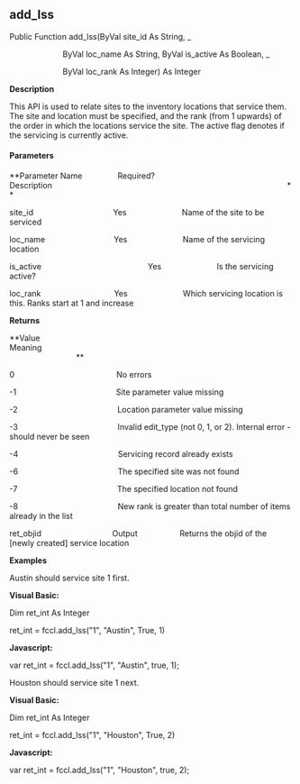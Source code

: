 add_lss
-------

Public Function add_lss(ByVal site_id As String, _

                        ByVal loc_name As String, ByVal is_active As Boolean, _

                        ByVal loc_rank As Integer) As Integer

**Description**

This API is used to relate sites to the inventory locations that service them. The site and location must be specified, and the rank (from 1 upwards) of the order in which the locations service the site. The active flag denotes if the servicing is currently active.

#### Parameters
**Parameter Name                Required?             Description                                                                                                          **

site_id                                    Yes                         Name of the site to be serviced

loc_name                               Yes                         Name of the servicing location

is_active                                                Yes                         Is the servicing active?

loc_rank                                 Yes                         Which servicing location is this. Ranks start at 1 and increase

**Returns**

**Value                                     Meaning                                                                                                                                               **

0                                              No errors

-1                                             Site parameter value missing

-2                                             Location parameter value missing

-3                                             Invalid edit_type (not 0, 1, or 2). Internal error - should never be seen

-4                                             Servicing record already exists

-6                                             The specified site was not found

-7                                             The specified location not found

-8                                             New rank is greater than total number of items already in the list

ret_objid                                Output                   Returns the objid of the \[newly created\] service location

**Examples**

 Austin should service site 1 first.

**Visual Basic:**

Dim ret_int As Integer

ret_int = fccl.add_lss("1", "Austin", True, 1)

**Javascript:**

var ret_int = fccl.add_lss("1", "Austin", true, 1);

 Houston should service site 1 next.

**Visual Basic:**

Dim ret_int As Integer

ret_int = fccl.add_lss("1", "Houston", True, 2)

**Javascript:**

var ret_int = fccl.add_lss("1", "Houston", true, 2);
